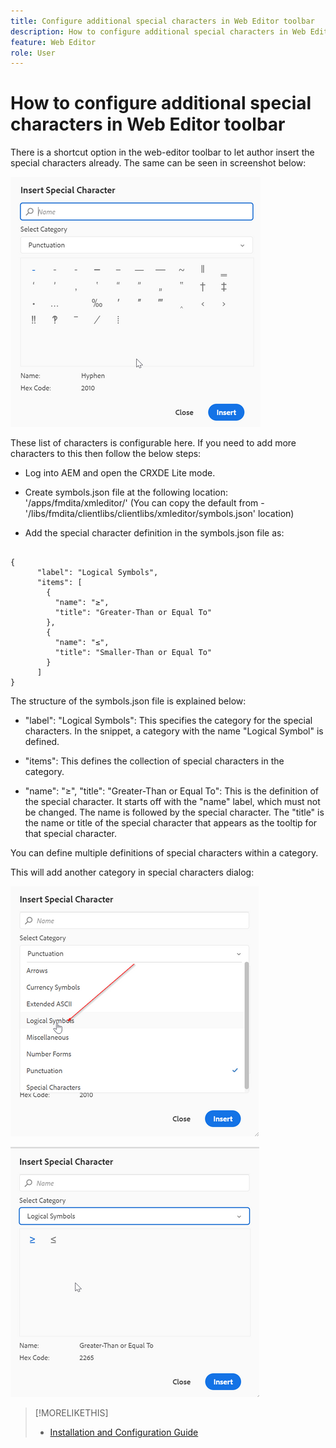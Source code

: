 ```yaml
---
title: Configure additional special characters in Web Editor toolbar
description: How to configure additional special characters in Web Editor toolbar
feature: Web Editor
role: User
---
```


# How to configure additional special characters in Web Editor toolbar

There is a shortcut option in the web-editor toolbar to let author insert the special characters already. 
The same can be seen in screenshot below:

![Special Characters](assets/special-chars.png)


These list of characters is configurable here. If you need to add more characters to this then follow the below steps:

+ Log into AEM and open the CRXDE Lite mode.

+ Create symbols.json file at the following location: '/apps/fmdita/xmleditor/' (You can copy the default from - '/libs/fmdita/clientlibs/clientlibs/xmleditor/symbols.json' location)

+ Add the special character definition in the symbols.json file as:

``` 

{
      "label": "Logical Symbols",
      "items": [
        {
          "name": "≥",
          "title": "Greater-Than or Equal To"
        },
        {
          "name": "≤",
          "title": "Smaller-Than or Equal To"
        }
      ]
}

``` 

The structure of the symbols.json file is explained below:

+ "label": "Logical Symbols": This specifies the category for the special characters. In the snippet, a category with the name "Logical Symbol" is defined.

+ "items": This defines the collection of special characters in the category.

+ "name": "≥", "title": "Greater-Than or Equal To": This is the definition of the special character. It starts off with the "name" label, which must not be changed. The name is followed by the special character. The "title" is the name or title of the special character that appears as the tooltip for that special character.

You can define multiple definitions of special characters within a category.

This will add another category in special characters dialog:

![Special Symbol Category](assets/special-char-category.png)

![Insert Special Character](assets/insert-special-char.png)

>[!MORELIKETHIS]
>
>+ [Installation and Configuration Guide](https://helpx.adobe.com/content/dam/help/en/xml-documentation-solution/3-6/XML-Documentation-for-Adobe-Experience-Manager_Installation-Configuration-Guide_EN.pdf)
